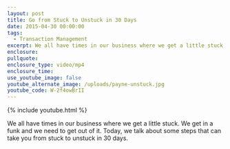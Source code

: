```yaml
---
layout: post
title: Go from Stuck to Unstuck in 30 Days
date: 2015-04-30 00:00:00
tags:
  - Transaction Management
excerpt: We all have times in our business where we get a little stuck.
enclosure:
pullquote:
enclosure_type: video/mp4
enclosure_time:
use_youtube_image: false
youtube_alternate_image: /uploads/payne-unstuck.jpg
youtube_code: W-2f4owBrII
---
```


{% include youtube.html %}

We all have times in our business where we get a little stuck. We get in a funk and we need to get out of it. Today, we talk about some steps that can take you from stuck to unstuck in 30 days.